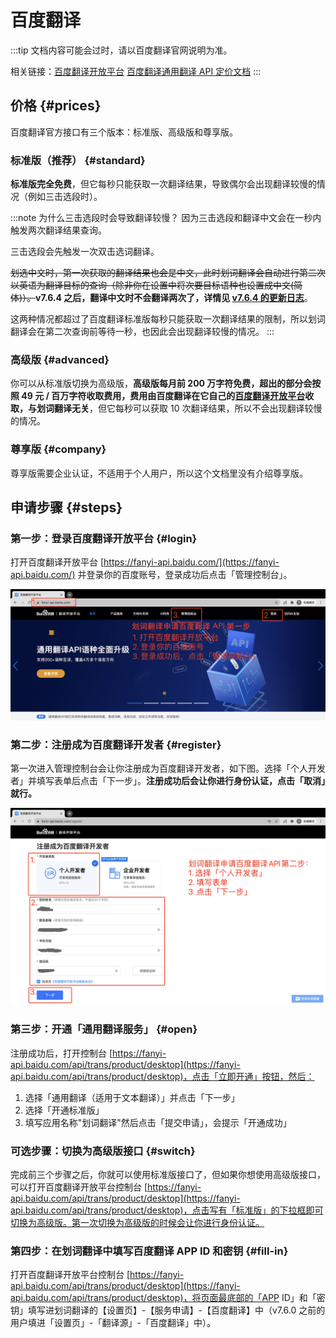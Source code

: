 # 百度翻译

:::tip
文档内容可能会过时，请以百度翻译官网说明为准。

相关链接：[百度翻译开放平台](https://fanyi-api.baidu.com/) [百度翻译通用翻译 API 定价文档](https://fanyi-api.baidu.com/product/112)
:::

## 价格 {#prices}

百度翻译官方接口有三个版本：标准版、高级版和尊享版。

### 标准版（推荐） {#standard}

**标准版完全免费**，但它每秒只能获取一次翻译结果，导致偶尔会出现翻译较慢的情况（例如三击选段时）。

:::note 为什么三击选段时会导致翻译较慢？
因为三击选段和翻译中文会在一秒内触发两次翻译结果查询。

三击选段会先触发一次双击选词翻译。

<s>划选中文时，第一次获取的翻译结果也会是中文，此时划词翻译会自动进行第二次以英语为翻译目标的查询（除非你在设置中将次要目标语种也设置成中文(简体)）。</s><strong>v7.6.4 之后，翻译中文时不会翻译两次了，详情见 [v7.6.4 的更新日志](../log.md#v7-6-4)</strong>。

这两种情况都超过了百度翻译标准版每秒只能获取一次翻译结果的限制，所以划词翻译会在第二次查询前等待一秒，也因此会出现翻译较慢的情况。
:::

### 高级版 {#advanced}

你可以从标准版切换为高级版，**高级版每月前 200 万字符免费，超出的部分会按照 49 元 / 百万字符收取费用，费用由百度翻译在它自己的[百度翻译开放平台](https://fanyi-api.baidu.com/)收取，与划词翻译无关**，但它每秒可以获取 10 次翻译结果，所以不会出现翻译较慢的情况。

### 尊享版 {#company}

尊享版需要企业认证，不适用于个人用户，所以这个文档里没有介绍尊享版。

## 申请步骤 {#steps}

### 第一步：登录百度翻译开放平台 {#login}

打开百度翻译开放平台 [https://fanyi-api.baidu.com/](https://fanyi-api.baidu.com/) 并登录你的百度账号，登录成功后点击「管理控制台」。

![划词翻译申请百度翻译官方接口第一步](../../static/baidu-api-1.png)

### 第二步：注册成为百度翻译开发者 {#register}

第一次进入管理控制台会让你注册成为百度翻译开发者，如下图。选择「个人开发者」并填写表单后点击「下一步」。**注册成功后会让你进行身份认证，点击「取消」就行。**

![划词翻译申请百度翻译官方接口第二步](../../static/baidu-api-step-2.png)

### 第三步：开通「通用翻译服务」 {#open}

注册成功后，打开控制台 [https://fanyi-api.baidu.com/api/trans/product/desktop](https://fanyi-api.baidu.com/api/trans/product/desktop)，点击「立即开通」按钮，然后：

1. 选择「通用翻译（适用于文本翻译）」并点击「下一步」
2. 选择「开通标准版」
3. 填写应用名称"划词翻译"然后点击「提交申请」，会提示「开通成功」

### 可选步骤：切换为高级版接口 {#switch}

完成前三个步骤之后，你就可以使用标准版接口了，但如果你想使用高级版接口，可以打开百度翻译开放平台控制台 [https://fanyi-api.baidu.com/api/trans/product/desktop](https://fanyi-api.baidu.com/api/trans/product/desktop)，点击写有「标准版」的下拉框即可切换为高级版。第一次切换为高级版的时候会让你进行身份认证。

### 第四步：在划词翻译中填写百度翻译 APP ID 和密钥 {#fill-in}

打开百度翻译开放平台控制台 [https://fanyi-api.baidu.com/api/trans/product/desktop](https://fanyi-api.baidu.com/api/trans/product/desktop)，将页面最底部的「APP ID」和「密钥」填写进划词翻译的【设置页】-【服务申请】-【百度翻译】中（v7.6.0 之前的用户填进「设置页」-「翻译源」-「百度翻译」中）。
